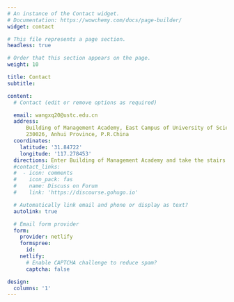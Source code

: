 ```yaml
---
# An instance of the Contact widget.
# Documentation: https://wowchemy.com/docs/page-builder/
widget: contact

# This file represents a page section.
headless: true

# Order that this section appears on the page.
weight: 10

title: Contact
subtitle:

content:
  # Contact (edit or remove options as required)

  email: wangxq20@ustc.edu.cn
  address:
      Building of Management Academy, East Campus of University of Science and Technology of China. No. 96 Jinzhai Rd, Hefei,
      230026, Anhui Province, P.R.China    
  coordinates:
    latitude: '31.84722'
    longitude: '117.278453'
  directions: Enter Building of Management Academy and take the stairs to Office 501 on Floor 5
  #contact_links:
  #  - icon: comments
  #    icon_pack: fas
  #    name: Discuss on Forum
  #    link: 'https://discourse.gohugo.io'

  # Automatically link email and phone or display as text?
  autolink: true

  # Email form provider
  form:
    provider: netlify
    formspree:
      id:
    netlify:
      # Enable CAPTCHA challenge to reduce spam?
      captcha: false

design:
  columns: '1'
---
```

